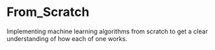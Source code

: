 # From_Scratch
Implementing machine learning algorithms from scratch to get a clear understanding of how each of one works.
